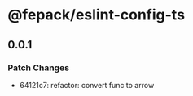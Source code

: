 # @fepack/eslint-config-ts

## 0.0.1

### Patch Changes

- 64121c7: refactor: convert func to arrow
